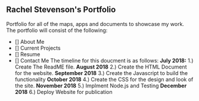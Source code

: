 ## Rachel Stevenson's Portfolio 
Portfolio for all of the maps, apps and documents to showcase my work. 
The portfolio will consist of the following: 
  - [] About Me 
  - [] Current Projects 
  - [] Resume 
  - [] Contact Me 
 The timeline for this doucment is as follows: 
 **July 2018:** 
 1.) Create The ReadME file. 
 **August 2018**
 2.) Create the HTML Document for the website. 
 **September 2018**
 3.) Create the Javascript to build the functionality 
 **October 2018** 
 4.) Create the CSS for the design and look of the site. 
 **November 2018** 
 5.) Implment Node.js and Testing 
 **December 2018** 
 6.) Deploy Website for publication 
 
